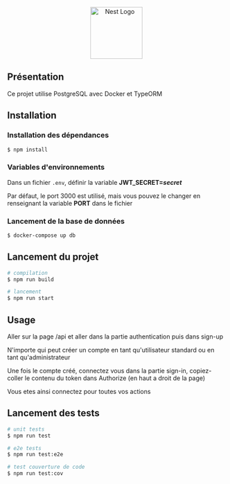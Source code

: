 <p align="center">
  <a href="http://nestjs.com/" target="blank"><img src="https://nestjs.com/img/logo-small.svg" width="120" alt="Nest Logo" /></a>
</p>

[circleci-image]: https://img.shields.io/circleci/build/github/nestjs/nest/master?token=abc123def456
[circleci-url]: https://circleci.com/gh/nestjs/nest

## Présentation

Ce projet utilise PostgreSQL avec Docker et TypeORM

## Installation

### Installation des dépendances

```bash
$ npm install 
```

### Variables d'environnements

Dans un fichier `.env`, définir la variable **JWT_SECRET=***secret*****

Par défaut, le port 3000 est utilisé, mais vous pouvez le changer en renseignant la variable **PORT** dans le fichier

### Lancement de la base de données

```bash
$ docker-compose up db 
```

## Lancement du projet

```bash
# compilation
$ npm run build

# lancement
$ npm run start
```

## Usage

Aller sur la page /api et aller dans la partie authentication puis dans sign-up

N'importe qui peut créer un compte en tant qu'utilisateur standard ou en tant qu'administrateur

Une fois le compte créé, connectez vous dans la partie sign-in, copiez-coller le contenu du token dans Authorize (en haut a droit de la page) 

Vous etes ainsi connectez pour toutes vos actions

## Lancement des tests

```bash
# unit tests
$ npm run test

# e2e tests
$ npm run test:e2e

# test couverture de code
$ npm run test:cov
```

